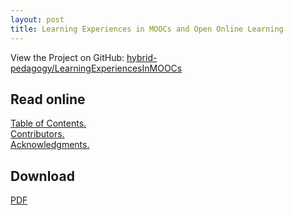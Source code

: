 ```yaml
---
layout: post
title: Learning Experiences in MOOCs and Open Online Learning
---
```


View the Project on GitHub: [hybrid-pedagogy/LearningExperiencesInMOOCs](https://github.com/hybrid-pedagogy/LearningExperiencesInMOOCs)


## Read online ##

[Table of Contents.](TOC.html)  
[Contributors.](contributors.html)  
[Acknowledgments.](acknowledgments.html)  

## Download ##

[PDF](LearningExperiencesInMOOCs.pdf)  
